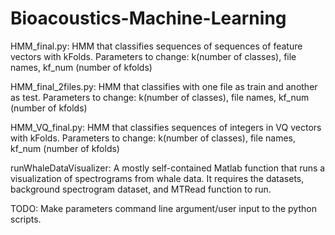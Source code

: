 # Bioacoustics-Machine-Learning

HMM_final.py:
HMM that classifies sequences of sequences of feature vectors with kFolds. 
Parameters to change: k(number of classes), file names, kf_num (number of kfolds)

HMM_final_2files.py:
HMM that classifies with one file as train and another as test. 
Parameters to change: k(number of classes), file names, kf_num (number of kfolds)

HMM_VQ_final.py:
HMM that classifies sequences of integers in VQ vectors with kFolds. 
Parameters to change: k(number of classes), file names, kf_num (number of kfolds)

runWhaleDataVisualizer:
A mostly self-contained Matlab function that runs a visualization of spectrograms from whale data.
It requires the datasets, background spectrogram dataset, and MTRead function to run.

TODO:
Make parameters command line argument/user input to the python scripts.

